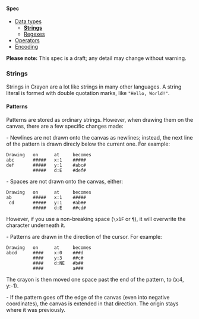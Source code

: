 #### Spec
- [Data types](https://github.com/ETHproductions/Crayon/blob/master/docs/Data%20types.md)
  - [**Strings**](https://github.com/ETHproductions/Crayon/blob/master/docs/Strings.md)
  - [Regexes](https://github.com/ETHproductions/Crayon/blob/master/docs/Regexes.md)
- [Operators](https://github.com/ETHproductions/Crayon/blob/master/docs/Operators.md)
- [Encoding](https://github.com/ETHproductions/Crayon/blob/master/docs/Encoding.md)

**Please note:** This spec is a draft; any detail may change without warning.

### Strings

Strings in Crayon are a lot like strings in many other languages. A string literal is formed with double quotation marks, like `"Hello, World!"`.

#### Patterns

Patterns are stored as ordinary strings. However, when drawing them on the canvas, there are a few specific changes made:

\- Newlines are not drawn onto the canvas as newlines; instead, the next line of the pattern is drawn direcly below the current one. For example:

    Drawing   on      at     becomes
    abc       #####   x:1    #####
    def       #####   y:1    #abc#
              #####   d:E    #def#
    
\- Spaces are not drawn onto the canvas, either:

    Drawing   on      at     becomes
    ab        #####   x:1    #####
     cd       #####   y:1    #ab##
              #####   d:E    ##cd#
    
However, if you use a non-breaking space (`\x1F` or `¶`), it will overwrite the character underneath it.

\- Patterns are drawn in the direction of the cursor. For example:

    Drawing   on      at     becomes
    abcd      ####    x:0    ###d
              ####    y:3    ##c#
              ####    d:NE   #b##
              ####           a###

The crayon is then moved one space past the end of the pattern, to (x:4, y:-1).

\- If the pattern goes off the edge of the canvas (even into negative coordinates), the canvas is extended in that direction. The origin stays where it was previously.

